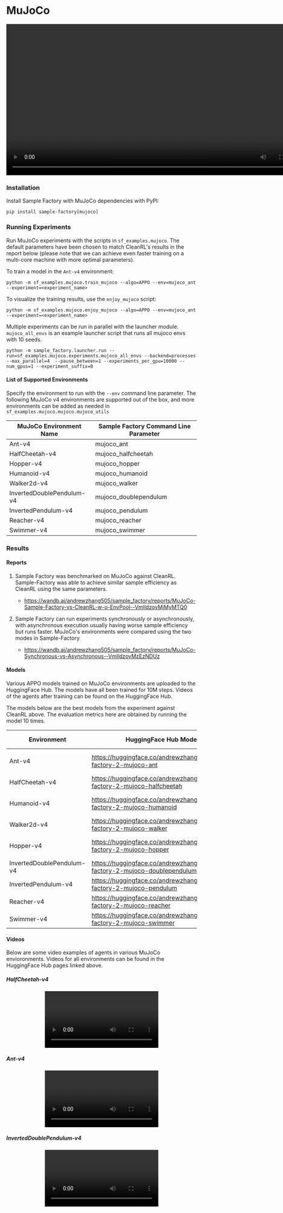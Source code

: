 # MuJoCo
<video width="800" controls autoplay><source src="https://huggingface.co/datasets/edbeeching/sample_factory_videos/resolve/main/mujoco_grid_9.mp4" type="video/mp4"></video>
### Installation

Install Sample Factory with MuJoCo dependencies with PyPI:

```
pip install sample-factory[mujoco]
```

### Running Experiments

Run MuJoCo experiments with the scripts in `sf_examples.mujoco`.
The default parameters have been chosen to match CleanRL's results in the report below (please note
that we can achieve even faster training on a multi-core machine with more optimal parameters).

To train a model in the `Ant-v4` environment:

```
python -m sf_examples.mujoco.train_mujoco --algo=APPO --env=mujoco_ant --experiment=<experiment_name>
```

To visualize the training results, use the `enjoy_mujoco` script:

```
python -m sf_examples.mujoco.enjoy_mujoco --algo=APPO --env=mujoco_ant --experiment=<experiment_name>
```

Multiple experiments can be run in parallel with the launcher module. `mujoco_all_envs` is an example launcher script that runs all mujoco envs with 10 seeds. 

```
python -m sample_factory.launcher.run --run=sf_examples.mujoco.experiments.mujoco_all_envs --backend=processes --max_parallel=4  --pause_between=1 --experiments_per_gpu=10000 --num_gpus=1 --experiment_suffix=0
```

#### List of Supported Environments

Specify the environment to run with the `--env` command line parameter. The following MuJoCo v4 environments are supported out of the box, and more environments can be added as needed in `sf_examples.mujoco.mujoco.mujoco_utils`

| MuJoCo Environment Name   | Sample Factory Command Line Parameter |
| ------------------------- |---------------------------------------|
| Ant-v4                    | mujoco_ant                            |
| HalfCheetah-v4            | mujoco_halfcheetah                    |
| Hopper-v4                 | mujoco_hopper                         |
| Humanoid-v4               | mujoco_humanoid                       |
| Walker2d-v4               | mujoco_walker                         |
| InvertedDoublePendulum-v4 | mujoco_doublependulum                 |
| InvertedPendulum-v4       | mujoco_pendulum                       |
| Reacher-v4                | mujoco_reacher                        |
| Swimmer-v4                | mujoco_swimmer                        |


### Results

#### Reports

1. Sample Factory was benchmarked on MuJoCo against CleanRL. Sample-Factory was able to achieve similar sample efficiency as CleanRL using the same parameters.
    - https://wandb.ai/andrewzhang505/sample_factory/reports/MuJoCo-Sample-Factory-vs-CleanRL-w-o-EnvPool--VmlldzoyMjMyMTQ0

2. Sample Factory can run experiments synchronously or asynchronously, with asynchronous execution usually having worse sample efficiency but runs faster. MuJoCo's environments were compared using the two modes in Sample-Factory
    - https://wandb.ai/andrewzhang505/sample_factory/reports/MuJoCo-Synchronous-vs-Asynchronous--VmlldzoyMzEzNDUz

[//]: # (3. Sample Factory comparison with CleanRL in terms of wall time. Both experiments are run on a 16 core machine with 1 GPU. Sample-Factory was able to complete 10M samples 5 times as fast as CleanRL)

[//]: # (    - https://wandb.ai/andrewzhang505/sample_factory/reports/MuJoCo-Sample-Factory-vs-CleanRL-Wall-Time--VmlldzoyMzg2MDA3)

#### Models

Various APPO models trained on MuJoCo environments are uploaded to the HuggingFace Hub. The models have all been trained for 10M steps. Videos of the agents after training can be found on the HuggingFace Hub.

The models below are the best models from the experiment against CleanRL above. The evaluation metrics here are obtained by running the model 10 times.

| Environment               | HuggingFace Hub Models                                                       | Evaluation Metrics  |
| ------------------------- | ---------------------------------------------------------------------------- | ------------------- |
| Ant-v4                    | https://huggingface.co/andrewzhang505/sample-factory-2-mujoco-ant            | 5876.09 +/- 166.99  |
| HalfCheetah-v4            | https://huggingface.co/andrewzhang505/sample-factory-2-mujoco-halfcheetah    | 6262.56 +/- 67.29   |
| Humanoid-v4               | https://huggingface.co/andrewzhang505/sample-factory-2-mujoco-humanoid       | 5439.48 +/- 1314.24 |
| Walker2d-v4               | https://huggingface.co/andrewzhang505/sample-factory-2-mujoco-walker         | 5487.74 +/- 48.96   |
| Hopper-v4                 | https://huggingface.co/andrewzhang505/sample-factory-2-mujoco-hopper         | 2793.44 +/- 642.58  |
| InvertedDoublePendulum-v4 | https://huggingface.co/andrewzhang505/sample-factory-2-mujoco-doublependulum | 9350.13 +/- 1.31    |
| InvertedPendulum-v4       | https://huggingface.co/andrewzhang505/sample-factory-2-mujoco-pendulum       | 1000.00 +/- 0.00    |
| Reacher-v4                | https://huggingface.co/andrewzhang505/sample-factory-2-mujoco-reacher        | -4.53 +/- 1.79      |
| Swimmer-v4                | https://huggingface.co/andrewzhang505/sample-factory-2-mujoco-swimmer        | 117.28 +/- 2.91     |

#### Videos

Below are some video examples of agents in various MuJoCo envioronments. Videos for all environments can be found in the HuggingFace Hub pages linked above.

##### HalfCheetah-v4
<p align="center">
<video class="w-full" src="https://huggingface.co/andrewzhang505/sample-factory-2-mujoco-halfcheetah/resolve/main/replay.mp4" controls="" autoplay="" loop=""></video></p>

##### Ant-v4
<p align="center">
<video class="w-full" src="https://huggingface.co/andrewzhang505/sample-factory-2-mujoco-ant/resolve/main/replay.mp4" controls="" autoplay="" loop=""></video></p>

##### InvertedDoublePendulum-v4
<p align="center">
<video class="w-full" src="https://huggingface.co/andrewzhang505/sample-factory-2-mujoco-doublependulum/resolve/main/replay.mp4" controls="" autoplay="" loop=""></video></p>